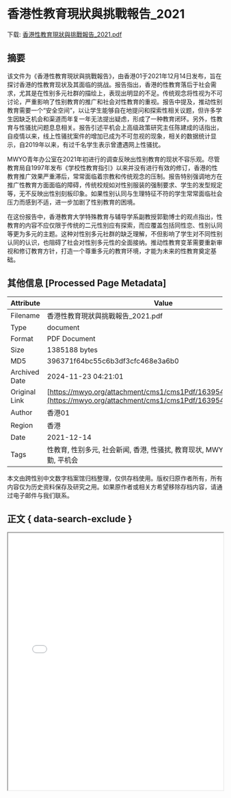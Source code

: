 # 香港性教育現狀與挑戰報告_2021

<!-- tcd_download_link -->
下载: <a href="香港性教育現狀與挑戰報告_2021.pdf" download>香港性教育現狀與挑戰報告_2021.pdf</a>
<!-- tcd_download_link_end -->

## 摘要

<!-- tcd_abstract -->
该文件为《香港性教育現狀與挑戰報告》，由香港01于2021年12月14日发布，旨在探讨香港的性教育现状及其面临的挑战。报告指出，香港的性教育落后于社会需求，尤其是在性别多元社群的描绘上，表现出明显的不足。传统观念将性视为不可讨论，严重影响了性别教育的推广和社会对性教育的重视。报告中提及，推动性别教育需要一个“安全空间”，以让学生能够自在地提问和探索性相关议题，但许多学生因缺乏机会和渠道而年复一年无法提出疑虑，形成了一种教育闭环。另外，性教育与性骚扰问题息息相关。报告引述平机会上高级政策研究主任陈建成的话指出，自疫情以来，线上性骚扰案件的增加已成为不可忽视的现象，相关的数据统计显示，自2019年以来，有过千名学生表示曾遭遇网上性骚扰。

MWYO青年办公室在2021年初进行的调查反映出性别教育的现状不容乐观。尽管教育局自1997年发布《学校性教育指引》以来并没有进行有效的修订，香港的性教育推广效果严重滞后，常常面临着宗教和传统观念的压制。报告特别强调地方在推广性教育方面面临的障碍，传统校规如对性别服装的强制要求、学生的发型规定等，无不反映出性别刻板印象。如果性别认同与生理特征不符的学生常常面临社会压力而感到不适，进一步加剧了性别教育的困境。

在这份报告中，香港教育大学特殊教育与辅导学系副教授郭勤博士的观点指出，性教育的内容不应仅限于传统的二元性别应有探索，而应覆盖包括同性恋、性别认同等更为多元的主题。这种对性别多元社群的缺乏理解，不但影响了学生对不同性别认同的认识，也阻碍了社会对性别多元性的全面接纳。推动性教育变革需要重新审视和修订教育方针，打造一个尊重多元的教育环境，才能为未来的性教育奠定基础。

<!-- tcd_abstract_end -->

## 其他信息 [Processed Page Metadata]

| Attribute       | Value                                  |
|-----------------|----------------------------------------|
| Filename        | 香港性教育現狀與挑戰報告_2021.pdf                             |
| Type            | document                                 |
| Format          | PDF Document                               |
| Size            | 1385188 bytes                           |
| MD5             | 396371f64bc55c6b3df3cfc468e3a6b0                                  |
| Archived Date   | 2024-11-23 04:21:01                             |
| Original Link   | [https://mwyo.org/attachment/cms1/cms1Pdf/1639542791SSD4o.pdf](https://mwyo.org/attachment/cms1/cms1Pdf/1639542791SSD4o.pdf)                         |
| Author          | 香港01                               |
| Region          | 香港                               |
| Date            | 2021-12-14                                 |
| Tags            | 性教育, 性别多元, 社会新闻, 香港, 性骚扰, 教育现状, MWYO青年办公室, 郭勤, 平机会                                 |

本文由跨性别中文数字档案馆归档整理，仅供存档使用。版权归原作者所有，所有内容仅为历史资料保存及研究之用。如果原作者或相关方希望移除存档内容，请通过电子邮件与我们联系。

## 正文 { data-search-exclude }

<!-- tcd_main_text -->
<iframe src="../香港性教育現狀與挑戰報告_2021.pdf" width="100%" height="600px">
    <p>无法显示PDF，请下载查看。</p>
</iframe>
<!-- tcd_main_text_end -->

